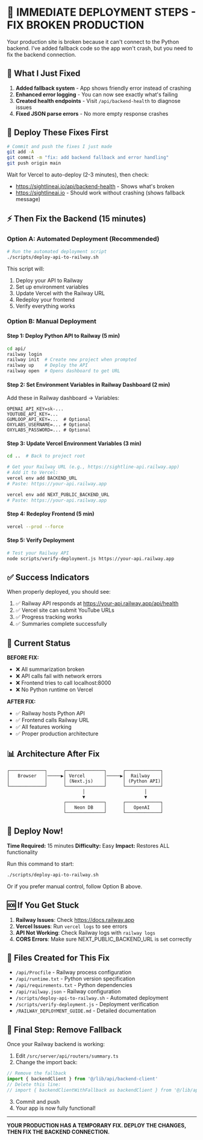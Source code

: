 # 🚨 IMMEDIATE DEPLOYMENT STEPS - FIX BROKEN PRODUCTION

Your production site is broken because it can't connect to the Python backend. I've added fallback code so the app won't crash, but you need to fix the backend connection.

## 🔧 What I Just Fixed

1. **Added fallback system** - App shows friendly error instead of crashing
2. **Enhanced error logging** - You can now see exactly what's failing
3. **Created health endpoints** - Visit `/api/backend-health` to diagnose issues
4. **Fixed JSON parse errors** - No more empty response crashes

## 🚀 Deploy These Fixes First

```bash
# Commit and push the fixes I just made
git add -A
git commit -m "fix: add backend fallback and error handling"
git push origin main
```

Wait for Vercel to auto-deploy (2-3 minutes), then check:
- https://sightlineai.io/api/backend-health - Shows what's broken
- https://sightlineai.io - Should work without crashing (shows fallback message)

## ⚡ Then Fix the Backend (15 minutes)

### Option A: Automated Deployment (Recommended)
```bash
# Run the automated deployment script
./scripts/deploy-api-to-railway.sh
```

This script will:
1. Deploy your API to Railway
2. Set up environment variables
3. Update Vercel with the Railway URL
4. Redeploy your frontend
5. Verify everything works

### Option B: Manual Deployment

#### Step 1: Deploy Python API to Railway (5 min)
```bash
cd api/
railway login
railway init  # Create new project when prompted
railway up    # Deploy the API
railway open  # Opens dashboard to get URL
```

#### Step 2: Set Environment Variables in Railway Dashboard (2 min)
Add these in Railway dashboard → Variables:
```
OPENAI_API_KEY=sk-...
YOUTUBE_API_KEY=...
GUMLOOP_API_KEY=...  # Optional
OXYLABS_USERNAME=... # Optional
OXYLABS_PASSWORD=... # Optional
```

#### Step 3: Update Vercel Environment Variables (3 min)
```bash
cd ..  # Back to project root

# Get your Railway URL (e.g., https://sightline-api.railway.app)
# Add it to Vercel:
vercel env add BACKEND_URL
# Paste: https://your-api.railway.app

vercel env add NEXT_PUBLIC_BACKEND_URL
# Paste: https://your-api.railway.app
```

#### Step 4: Redeploy Frontend (5 min)
```bash
vercel --prod --force
```

#### Step 5: Verify Deployment
```bash
# Test your Railway API
node scripts/verify-deployment.js https://your-api.railway.app
```

## ✅ Success Indicators

When properly deployed, you should see:
1. ✅ Railway API responds at https://your-api.railway.app/api/health
2. ✅ Vercel site can submit YouTube URLs
3. ✅ Progress tracking works
4. ✅ Summaries complete successfully

## 🔴 Current Status

**BEFORE FIX:**
- ❌ All summarization broken
- ❌ API calls fail with network errors
- ❌ Frontend tries to call localhost:8000
- ❌ No Python runtime on Vercel

**AFTER FIX:**
- ✅ Railway hosts Python API
- ✅ Frontend calls Railway URL
- ✅ All features working
- ✅ Proper production architecture

## 📊 Architecture After Fix

```
┌─────────────┐      ┌──────────────┐      ┌─────────────┐
│   Browser   │─────▶│ Vercel       │─────▶│  Railway    │
│             │      │ (Next.js)    │      │ (Python API)│
└─────────────┘      └──────────────┘      └─────────────┘
                            │                      │
                            ▼                      ▼
                     ┌──────────────┐      ┌─────────────┐
                     │   Neon DB    │      │   OpenAI    │
                     └──────────────┘      └─────────────┘
```

## 🚀 Deploy Now!

**Time Required:** 15 minutes
**Difficulty:** Easy
**Impact:** Restores ALL functionality

Run this command to start:
```bash
./scripts/deploy-api-to-railway.sh
```

Or if you prefer manual control, follow Option B above.

## 🆘 If You Get Stuck

1. **Railway Issues**: Check https://docs.railway.app
2. **Vercel Issues**: Run `vercel logs` to see errors
3. **API Not Working**: Check Railway logs with `railway logs`
4. **CORS Errors**: Make sure NEXT_PUBLIC_BACKEND_URL is set correctly

## 📝 Files Created for This Fix

- `/api/Procfile` - Railway process configuration
- `/api/runtime.txt` - Python version specification
- `/api/requirements.txt` - Python dependencies
- `/api/railway.json` - Railway configuration
- `/scripts/deploy-api-to-railway.sh` - Automated deployment
- `/scripts/verify-deployment.js` - Deployment verification
- `/RAILWAY_DEPLOYMENT_GUIDE.md` - Detailed documentation

## 🎯 Final Step: Remove Fallback

Once your Railway backend is working:

1. Edit `/src/server/api/routers/summary.ts`
2. Change the import back:
```typescript
// Remove the fallback
import { backendClient } from '@/lib/api/backend-client'
// Delete this line:
// import { backendClientWithFallback as backendClient } from '@/lib/api/backend-client-with-fallback'
```
3. Commit and push
4. Your app is now fully functional!

---

**YOUR PRODUCTION HAS A TEMPORARY FIX. DEPLOY THE CHANGES, THEN FIX THE BACKEND CONNECTION.**